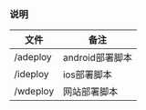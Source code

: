 ### 说明

文件                   | 备注
-----------------------|--------------------
/adeploy               | android部署脚本
/ideploy               | ios部署脚本
/wdeploy               | 网站部署脚本

